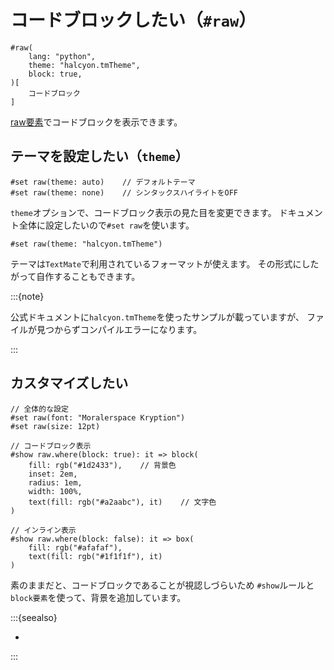 # コードブロックしたい（`#raw`）

```typst
#raw(
    lang: "python",
    theme: "halcyon.tmTheme",
    block: true,
)[
    コードブロック
]
```

[raw要素](https://typst.app/docs/reference/text/raw/)でコードブロックを表示できます。

## テーマを設定したい（`theme`）

```typ
#set raw(theme: auto)    // デフォルトテーマ
#set raw(theme: none)    // シンタックスハイライトをOFF
```

`theme`オプションで、コードブロック表示の見た目を変更できます。
ドキュメント全体に設定したいので`#set raw`を使います。

```typ
#set raw(theme: "halcyon.tmTheme")
```

テーマは`TextMate`で利用されているフォーマットが使えます。
その形式にしたがって自作することもできます。

:::{note}

公式ドキュメントに`halcyon.tmTheme`を使ったサンプルが載っていますが、
ファイルが見つからずコンパイルエラーになります。

:::

## カスタマイズしたい

```typst
// 全体的な設定
#set raw(font: "Moralerspace Kryption")
#set raw(size: 12pt)

// コードブロック表示
#show raw.where(block: true): it => block(
    fill: rgb("#1d2433"),    // 背景色
    inset: 2em,
    radius: 1em,
    width: 100%,
    text(fill: rgb("#a2aabc"), it)    // 文字色
)

// インライン表示
#show raw.where(block: false): it => box(
    fill: rgb("#afafaf"),
    text(fill: rgb("#1f1f1f"), it)
)
```

素のままだと、コードブロックであることが視認しづらいため
`#show`ルールと`block要素`を使って、背景を追加しています。

:::{seealso}

- [](../latex/latex-minted.md)

:::
